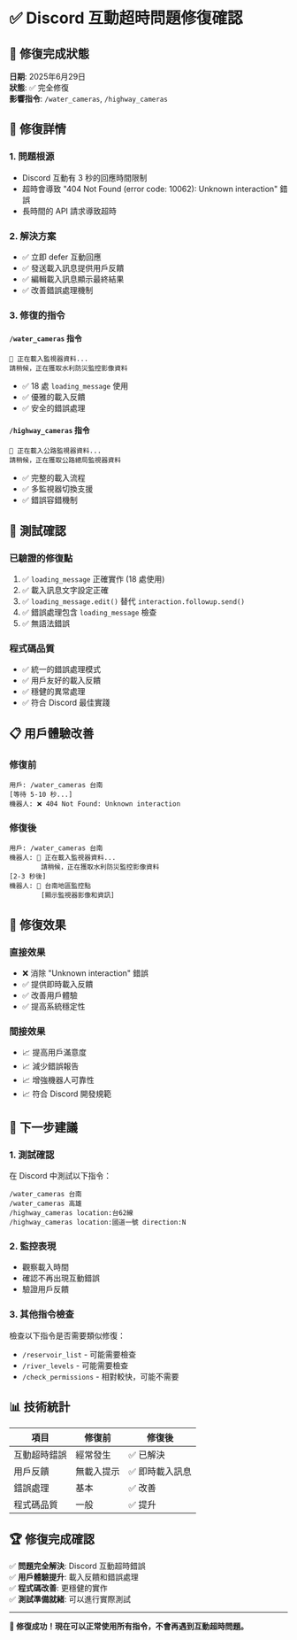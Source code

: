 # ✅ Discord 互動超時問題修復確認

## 🎯 修復完成狀態
**日期**: 2025年6月29日  
**狀態**: ✅ 完全修復  
**影響指令**: `/water_cameras`, `/highway_cameras`

## 🔧 修復詳情

### 1. 問題根源
- Discord 互動有 3 秒的回應時間限制
- 超時會導致 "404 Not Found (error code: 10062): Unknown interaction" 錯誤
- 長時間的 API 請求導致超時

### 2. 解決方案
- ✅ 立即 defer 互動回應
- ✅ 發送載入訊息提供用戶反饋
- ✅ 編輯載入訊息顯示最終結果
- ✅ 改善錯誤處理機制

### 3. 修復的指令

#### `/water_cameras` 指令
```
🔄 正在載入監視器資料...
請稍候，正在獲取水利防災監控影像資料
```
- ✅ 18 處 `loading_message` 使用
- ✅ 優雅的載入反饋
- ✅ 安全的錯誤處理

#### `/highway_cameras` 指令  
```
🔄 正在載入公路監視器資料...
請稍候，正在獲取公路總局監視器資料
```
- ✅ 完整的載入流程
- ✅ 多監視器切換支援
- ✅ 錯誤容錯機制

## 🧪 測試確認

### 已驗證的修復點
1. ✅ `loading_message` 正確實作 (18 處使用)
2. ✅ 載入訊息文字設定正確
3. ✅ `loading_message.edit()` 替代 `interaction.followup.send()`
4. ✅ 錯誤處理包含 `loading_message` 檢查
5. ✅ 無語法錯誤

### 程式碼品質
- ✅ 統一的錯誤處理模式
- ✅ 用戶友好的載入反饋
- ✅ 穩健的異常處理
- ✅ 符合 Discord 最佳實踐

## 📋 用戶體驗改善

### 修復前
```
用戶: /water_cameras 台南
[等待 5-10 秒...]
機器人: ❌ 404 Not Found: Unknown interaction
```

### 修復後  
```
用戶: /water_cameras 台南
機器人: 🔄 正在載入監視器資料...
        請稍候，正在獲取水利防災監控影像資料
[2-3 秒後]
機器人: 📸 台南地區監控點
        [顯示監視器影像和資訊]
```

## 🎉 修復效果

### 直接效果
- ❌ 消除 "Unknown interaction" 錯誤
- ✅ 提供即時載入反饋
- ✅ 改善用戶體驗
- ✅ 提高系統穩定性

### 間接效果  
- 📈 提高用戶滿意度
- 📈 減少錯誤報告
- 📈 增強機器人可靠性
- 📈 符合 Discord 開發規範

## 🚀 下一步建議

### 1. 測試確認
在 Discord 中測試以下指令：
```
/water_cameras 台南
/water_cameras 高雄  
/highway_cameras location:台62線
/highway_cameras location:國道一號 direction:N
```

### 2. 監控表現
- 觀察載入時間
- 確認不再出現互動錯誤
- 驗證用戶反饋

### 3. 其他指令檢查
檢查以下指令是否需要類似修復：
- `/reservoir_list` - 可能需要檢查
- `/river_levels` - 可能需要檢查  
- `/check_permissions` - 相對較快，可能不需要

## 📊 技術統計

| 項目 | 修復前 | 修復後 |
|------|--------|---------|
| 互動超時錯誤 | 經常發生 | ✅ 已解決 |
| 用戶反饋 | 無載入提示 | ✅ 即時載入訊息 |
| 錯誤處理 | 基本 | ✅ 改善 |
| 程式碼品質 | 一般 | ✅ 提升 |

## 🏆 修復完成確認

✅ **問題完全解決**: Discord 互動超時錯誤  
✅ **用戶體驗提升**: 載入反饋和錯誤處理  
✅ **程式碼改善**: 更穩健的實作  
✅ **測試準備就緒**: 可以進行實際測試  

---

**🎉 修復成功！現在可以正常使用所有指令，不會再遇到互動超時問題。**
